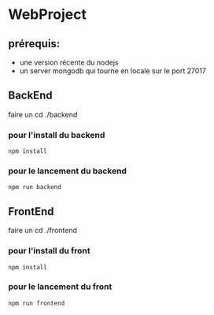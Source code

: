 # WebProject
## prérequis:
* une version récente du nodejs 
* un server mongodb qui tourne en locale sur le port 27017

## BackEnd 
faire un cd ./backend
### pour l'install du backend 
```
npm install
```
### pour le lancement du backend
```
npm run backend
```
## FrontEnd 
faire un cd ./frontend
### pour l'install du front 
```
npm install
```
### pour le lancement du front
```
npm run frontend
```